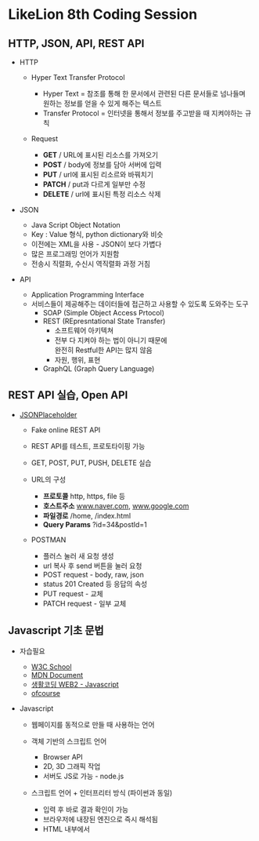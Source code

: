 # LikeLion 8th Coding Session

## HTTP, JSON, API, REST API

 + HTTP
    + Hyper Text Transfer Protocol
        + Hyper Text = 참조를 통해 한 문서에서 관련된 다른 문서들로 넘나들며 <br/>
        원하는 정보를 얻을 수 있게 해주는 텍스트
        + Transfer Protocol = 인터넷을 통해서 정보를 주고받을 때 지켜야하는 규칙
        
    + Request
        + __GET__ / URL에 표시된 리소스를 가져오기
        + __POST__ / body에 정보를 담아 서버에 입력
        + __PUT__ / url에 표시된 리소르와 바꿔치기
        + __PATCH__ / put과 다르게 일부만 수정
        + __DELETE__ / url에 표시된 특정 리소스 삭제
        
+ JSON
    + Java Script Object Notation
    + Key : Value 형식, python dictionary와 비슷
    + 이전에는 XML을 사용 - JSON이 보다 가볍다
    + 많은 프로그래밍 언어가 지원함
    + 전송시 직렬화, 수신시 역직렬화 과정 거침
        
+ API
    + Application Programming Interface
    + 서비스들이 제공해주는 데이터들에 접근하고 사용할 수 있도록 도와주는 도구
        + SOAP (Simple Object Access Prtocol)
        + REST (REpresntational State Transfer)           
            + 소프트웨어 아키텍쳐
            + 전부 다 지켜야 하는 법이 아니기 때문에<br/>
              완전히 Restful한 API는 많지 않음
            + 자원, 행위, 표현
        + GraphQL (Graph Query Language)

## REST API 실습, Open API

 + [JSONPlaceholder](https://jsonplaceholder.typicode.com/)
    + Fake online REST API
    + REST API를 테스트, 프로토타이핑 가능
    + GET, POST, PUT, PUSH, DELETE 실습
    
    + URL의 구성
      + __프로토콜__  http, https, file 등
      + __호스트주소__ www.naver.com, www.google.com
      + __파일경로__ /home, /index.html
      + __Query Params__ ?id=34&postId=1
      
    + POSTMAN
      + 플러스 눌러 새 요청 생성
      + url 복사 후 send 버튼을 눌러 요청
      + POST request - body, raw, json
      + status 201 Created 등 응답의 속성
      + PUT request - 교체
      + PATCH request - 일부 교체
 
## Javascript 기초 문법

  + 자습필요
    + [W3C School](https://www.w3schools.com/)
    + [MDN Document](https://developer.mozilla.org/ko/docs/Web/JavaScript)
    + [생활코딩 WEB2 - Javascript](http://opentutorials.org/course/3085)
    + [ofcourse](https://ofcourse.kr/)

  + Javascript
    + 웹페이지를 동적으로 만들 때 사용하는 언어
    + 객체 기반의 스크립트 언어
      + Browser API
      + 2D, 3D 그래픽 작업
      + 서버도 JS로 가능 - node.js
    + 스크립트 언어 + 인터프리터 방식 (파이썬과 동일)
      + 입력 후 바로 결과 확인이 가능
      + 브라우저에 내장된 엔진으로 즉시 해석됨
      + HTML 내부에서 <script> 태그내에 사용
      + ~.js 파일로 만들고, <script src="파일경로"> 를 사용해서 불러오기

    + 변수
      + 사용가능한 데이터 타입: Boolean, Null, Undefined, Number, String, Symbol, Object
      + var: 권장하지 않는 변수 선언 방식
        + Hoisting
        + Function scope 변수 (타 언어와 다른 점)
        + 중복 선언 가능
        + 예측하기 어려운 코드를 만들 수 있다
      + let: block scope 변수 (타 언어와 비슷하게 동작)
        ```javascript
        let booleanVal = true
        ```
      + const: 변하지 않는 데이터를 저장 (ex. 파이, 객체), 변경불가
    
    + for문
      + 일반적인 반복
        ```javascript
        for (let i = 0; i < 10; i++) {
          console.log(i);
        }
        ```
      + for in / object안의 key들 순회
        ```javascript
        const numInfo = { "one": "first", "two" : "second", "three": "third"};
        for (const i in numInfo) {
          console.log(`기수: ${i}, 서수: ${numInfo[i]}`);
        }
        //기수: one, 서수: first
        //기수: two, 서수: second
        //기수: three, 서수: third
        ```
      + for of / list등 iterable한 객체 
        ```javascript
        const oddNums = [1, 3, 5, 7, 9, 11];
        for(const i of oddNums){
          console.log(i);
        }
        ```
      + while
        ```javascript
        let i = 0;
        while (i < 10) {
          console.log(i);
          i++;
        }
        ```
      
    + 조건문
      + prompt - 사용자로부터 입력을 받아옴
      + if문, else if문, else문
      + 조건실행절이 단문일 경우 중괄호 생략
      
  + DOM 다루기
    + DOM : Document Object Model (div 등)
    + 웹페이지에 접근할 수 있게 해주는 일종의 인터페이스
    + js와는 별개, js에 DOM 조작가능한 API 존재

    + node 선택하기
      ```javascript
      // ID로 DOM 객체 선택
      let idObj = document.getElementById("name");
      // Class로 DOM 객체 선택, 여러 노드가 list 객체(HTMLCollection)에 담겨 나옴
      let classObj = document.getElementsByClassName("");
      // CSS 선택자로 DOM 객체 선택, All은 NodeList에 일치하는 노드 담겨 나옴
      let selectorObj = document.querySelector("#main");
      let selectorObj = document.querySelectorAll(".sfbgx");
      ```
    + 속성 변경하기
      + 내가 원하는 노드 선택
        1. 오른쪽 클릭 - 검사
        2. 오른쪽 클릭 - Copy - Copy selecter
      ```javascript
      let selectorObj = document.querySelectorAll("Copyed selecter");
      
      // 사용할 수 있는 속성들
      // style, innerText, innerHtml
      selectorObj.style = "color:yellow";
      selectorObj.innerText = "헬로"; //텍스트로 인식
      selectorObj.innerHTML = `<a href="https://www.naver.com">네이버로 가기</a>`;
      // a Tag의 herf 속성같은 각종 태그들의 속성들
      selectorObj.href = "https://www.naver.com";
      let newNode = document.createElement("p");
      selectorObj.appendChild(newNode);  //추가 가능
      ```
    + 함수
      + 기본 형태
        ```javascript
        // 새로운 노드를 추가해주는 함수
        function ver1_appendNewNode(target, tag="p", text="기본값") {
          let newTag = document.createElement(tag);
          newTag.innerText = text;

          target.appendChild(newTag);
        }

        appendNewNode(target);
        appendNewNode(target, "a");
        appendNewNode(target, "a", "A태그!");
        ```
      + 익명 함수, 특성 
        ```javascript
        // 익명함수의 형태
        let ver2_appendNewNode = function(target, tag="p", text="기본값") {
          let newTag = document.createElement(tag);
          newTag.innerText = text;

          target.appendChild(newTag);
        }
        ```
      + 화살표 함수
        ```javascript
        let ver3_appendNewNode = (target, tag="p", text="기본값") => {
          let newTag = document.creteElement(tag);
          newTag.innerText = text;

          target.appendChild(newTag);
        }
        ```
        
## Fetch API
  + 자바 스크립트 내의 API 활용
  + 비동기 처리
    + Promise 객체를 사용
      + 대기, 이행, 거부의 상태를 가짐
      + async, await 키워드 활용하여 Promise객체 안의 정보를 뽑아올 수 있음
      + Promise객체의 콜백함수 사용 (then, catch 등)
  + Fetch API
    + 네트워크 통신을 위해서 제공되는 API
    + Promise 객체를 반환
    + Request, Response 두 객체 사용
    ```javascript
    function promiseTest1(timer) {
        // Promise 객체를 new 키워드를 통해 만들어줍니다.
        let promiseObj = new Promise((resolve, reject) => {
            setTimeout(() => {
                // resolve 함수를 통해 메시지를 반환해줍니다.
                resolve(`Timer : ${timer}`)
            }, timer);
        });

        // 반환된 메시지는 then 함수를 통해 익명함수의 매개변수
        // 여기서는 value로 들어가게 되고,
        // console.log(value)로 출력됩니다.
        promiseObj.then((value) => console.log(value));

    }

    function promiseTest2(timer) {
        // status를 랜덤으로 만듭니다.
        // Math.floor() : 바닥함수 -> 소수점이하를 버립니다.
        // Math.random() : 0~1 사이의 랜덤한 숫자를 반환합니다.
        const status = Math.floor(Math.random() * 10) % 2;
        let promiseObj = new Promise((resolve, reject) => {
            // 랜덤으로 뽑은 status가 1이면 resolve
            // status가 0이면 reject로 메시지를 반환합니다.
            setTimeout(() => {
                if (status === 1) resolve('성공!');
                else reject('실패ㅠ');
            }, timer)
        })

        promiseObj
            .then((value) => console.log(value))
            .catch((error) => console.error(error));
    }
    ```
    + FetchAPI
    ```javascript
    // Fetch API로 JSON Placeholder 테스트
    const url = "https://jsonplaceholder.typicode.com/posts";
    fetch(url)
        .then(response => response.json())
        .then(json => console.log(json))
        
    // Fetch API로 POST 요청 날리기
    // 생성할 Post 객체
    let newPost = {
        title: 'foo',
        body: 'bar',
        userId: 1
    };
    
    fetch(url, {
        // HTTP 요청 메소드 사용 가능
        method: 'POST',
        // body는 직렬화해서 전송
        body: JSON.stringify(newPost),
        // Header를 추가해서 우리가 보내는 데이터에 대한 정보를 서버에 알려준다.
        header: {
            "Content-type": "application/json; charset=UTF-8"
        }
    })
        .then(response => {
            console.log("response 타입: " + typeof(response));
            return response.json();
        })
        .then(json => {
            console.log("response.json() 타입: " + typeof(json));
            console.log(json)
        })
        //화살표 함수의 입력 1개 - ()생략, return 1개 - {}생략가능
    
    ```
    
## UI 작업, Kakao Map 삽입

  1. html 구조 만들기<br>
      + 매우 간단 - navbar, main
    
  2. 기본으로 들어있는 스타일 제거 <br>
      + 기본적으로 html, body에 margin이 들어있다.
      + 그대로 놔두게 되면 꽉찬 화면을 만들 수 없다.
      + body, html이 전체 화면을 채우도록 크기를 지정
  
  3. Navbar 만들기
      + 적당한 색깔
      + 투명도를 주어 뒤에 Map도 보일 수 있도록 해준다.

  4. Fontawesome CDN 추가
      + Fontawesome은 아이콘 폰트를 제공해주는 사이트
        ```html
        <!-- cdnjs fontawesome -->
        <link href="https://cdnjs.cloudflare.com/ajax/libs/font-awesome/5.14.0/css/all.min.css" rel="stylesheet">
        ```
      + [여기서](https://fontawesome.com/icons?d=gallery) Back button과 유사한 것을 찾음
        ```html
        <i class="fas fa-chevron-left"></i>
        ```

  5. Navbar에 Back button 추가하기
      + 위치는 왼쪽에 고정
      + 색은 흰색
      + 사이즈 조절해서 적당한 크기로 만들어준다.

  6. kakao 지도 추가하기
      + API 키 발급하기
      + 예제를 읽어보고, 지도를 추가해준다.
          1. [Kakao Developers](https://developers.kakao.com/) 로그인
          2. 내 애플리케이션 - 애플리케이션 추가하기 - 앱 이름 작성 - com.mask.nearby.likelion - 저장
          3. js 앱 키 복사
          4. 제품 - 지도/로컬 - 문서 보기 - 지도 SDK - 해당 가이드
          5. JavaScript 개발 가이드 - 시작하기
          6. 시작하기 
          + 지도를 담을 영역 만들기
            ```html
            <div id="map" style="width:500px;height:400px;"></div>
            ```
          + 실제 지도를 그리는 Javascript API를 불러오기
            ```html
            <script type="text/javascript" src="//dapi.kakao.com/v2/maps/sdk.js?appkey=발급받은 APP KEY를 넣으시면 됩니다."></script>
            ```
          + 지도를 띄우는 코드 작성
            ```html
            let container = document.getElementById('map'); //지도를 담을 영역의 DOM 레퍼런스
            let options = { //지도를 생성할 때 필요한 기본 옵션
              center: new kakao.maps.LatLng(33.450701, 126.570667), //지도의 중심좌표.
              level: 3 //지도의 레벨(확대, 축소 정도)
            };

            let map = new kakao.maps.Map(container, options); //지도 생성 및 객체 리턴
            ```
          + 사이트 도메인 등록 - 내 애플리케이션 - 플랫폼 설정하기 - Web 플랫폼 등록 - `http://127.0.0.1:8080`
          + vscode - 새 터미널 - `python -m http.server 8080`
          + 크롬 url `127.0.0.1:8080`
      + 지도 크기 조정하기 - width, height 100%
      + 지도 위치 조정하기

  7. 검색 창 만들기
      + 검색창 구조
          + 검색창 전체 위치를 조정해 줄 컨테이너
          + 검색창을 감싸고 있는 배경
          + 검색창의 input
          + 검색 버튼
          ```html
          <i class="fas fa-search"></i>
          ```
      + 검색창 폰트를 나눔고딕으로 바꾸기 위해 웹폰트 가져오기 - css최상단
      ```css
      @import url(//fonts.googleapis.com/earlyaccess/nanumgothic.css); .nanumgothic * { font-family: 'Nanum Gothic', sans-serif; }
      ```
      + 웹폰트 적용하기

## 메인 화면 기능 구현
  0. 준비 
      + <script>로 구현했던 코드 js로 옮기기
      + 장소 검색 API를 사용하기 위하여 appkey={{key}}__&libraries=services__ 추가 필요 
      + [공적 마스크 판매 현황 조회 API](https://app.swaggerhub.com/apis-docs/Promptech/public-mask-info/20200307-oas3)
  
  1. 검색 기능
      + 검색 버튼, enter 눌렀을 때 검색
      + keyword로 검색 [sample](https://apis.map.kakao.com/web/sample/keywordBasic/)
      + 검색 내용을 가운데로 `map.setCenter(center)`

  2. 마스크 데이터를 불러와서 Marker 그리기
      + 공적마스크 데이터 API. 
          + ```https://8oi9s0nnth.apigw.ntruss.com/corona19-masks/v1/storesByGeo/json? ```
          + API 현재 지원하지 않음(2020.08)
          ```javascript 
          let request_url = `${base_mask_url}lat=${Lat}&lng{lng}`;
          let response = await fetch(request_url);
          let result = await response.json();
          result.stores
          ```
      + Marker 그리기 ```displayMarker(place)```

  3. Mask 수량에 따라 다른 Marker 띄우기
      + 다른 색의 Marker 준비
          + [Marker Icon](https://stock.adobe.com/kr/images/id/272896745?as_campaign=Flaticon&as_content=api&as_audience=srp&tduid=bbabadf50592accb6cabc72a748d094b&as_channel=affiliate&as_campclass=redirect&as_source=arvato), [Edit Tool](https://www.gimp.org/)
      + 잔여 수량에 따른 색의 Marker 띄우기
          + [다른 이미지로 마커 생성하기](https://apis.map.kakao.com/web/sample/basicMarkerImage/)
          + [remain_stat](https://app.swaggerhub.com/apis-docs/Promptech/public-mask-info/20200307-oas3#/StoreSale) 참조
          
  4. Marker 클릭 시 정보 띄우기 [[참고]](https://apis.map.kakao.com/web/sample/addMarkerClickEvent/)
      + 마커 클릭 인포 윈도우에 데이터 띄우기
          + 약국 이름, a tag 길찾기 바로가기 [[참고]](https://apis.map.kakao.com/web/guide/#routeurl)
          + 입고 등록 시간
          + 업데이트 시간
      + 지도 이동 시 위치에 맞는 데이터 받아오기
          + maxlevel 5 제한
          + 맵이 만들어졌을 때 마스크 데이터를 불러와 핀 그리기
          + [중심좌표 변경 이벤트 등록하기](https://apis.map.kakao.com/web/sample/addMapCenterChangedEvent/)
          + 일정 거리 이상 변경되었을 때 데이터 받아오기
              + [위도, 경도로 거리 계산 공식](http://blog.naver.com/PostView.nhn?blogId=websearch&logNo=220482884843)
      + [css loader](https://www.w3schools.com/howto/howto_css_loader.asp)
       ```css
       .loader {
         border: 16px solid #f3f3f3; /* Light grey */
         border-top: 16px solid #3498db; /* Blue */
         border-radius: 50%;
         width: 120px;
         height: 120px;
         animation: spin 2s linear infinite;
       }

       @keyframes spin {
         0% { transform: rotate(0deg); }
         100% { transform: rotate(360deg); }
       }
       ```
      + 로딩 실행
      ```javascript
      document.querySelecter(".loader-wrapper").style.display="flex"; //표시
      const maskData = await getMaskData(Lat, Lng).then((storeData) => {
        document.querySelecter(".loader-wrapper").style.display="none"; //감추기
        return storeData;
      })
      ```
                
## 시작 화면 UI/기능 구현
  1. 시작 화면 UI 만들기
      + 시작 화면을 위한 파일 준비
      + title, 검색창, 버튼 배치
      + 클릭 이벤트 추가
  
  2. 메인 화면의 기능과 연결하기
      + ```window.location.href = newURL```
      + 뒤로가기 버튼 연결 ```window.history.back()```
  
  3. 추가기능 - 목록보기 만들어보기
      + [Bootstrap css CDN](https://getbootstrap.com/docs/4.5/getting-started/introduction/#css)
      ```html
      <link rel="stylesheet" href="https://stackpath.bootstrapcdn.com/bootstrap/4.5.1/css/bootstrap.min.css" integrity="sha384-VCmXjywReHh4PwowAiWNagnWcLhlEJLA5buUprzK8rxFgeH0kww/aWY76TfkUoSX" crossorigin="anonymous">
      ```
      + [Table](https://getbootstrap.com/docs/4.5/content/tables/#table-head-options)
      + ctrl + d 눌러서 같은 글자 여러개 드래그 및 편집 가능
 
    
    
    

